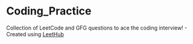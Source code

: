 # Coding_Practice
Collection of LeetCode and GFG questions to ace the coding interview! - Created using [LeetHub](https://github.com/QasimWani/LeetHub)
